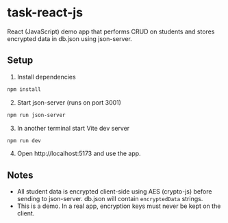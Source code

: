 # task-react-js

React (JavaScript) demo app that performs CRUD on students and stores encrypted data in db.json using json-server.

## Setup

1. Install dependencies

```bash
npm install
```

2. Start json-server (runs on port 3001)

```bash
npm run json-server
```

3. In another terminal start Vite dev server

```bash
npm run dev
```

4. Open http://localhost:5173 and use the app.

## Notes
- All student data is encrypted client-side using AES (crypto-js) before sending to json-server. db.json will contain `encryptedData` strings.
- This is a demo. In a real app, encryption keys must never be kept on the client.
